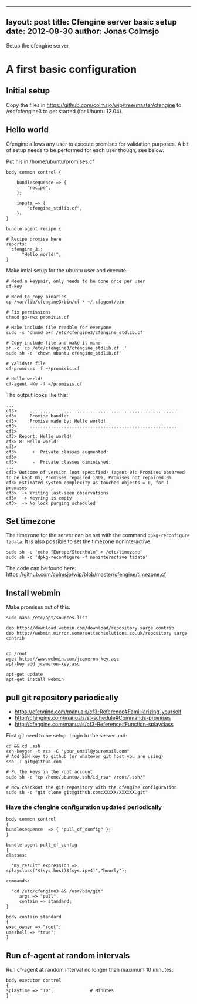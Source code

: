 
---
layout: post
title: Cfengine server basic setup
date: 2012-08-30
author: Jonas Colmsjo
---

Setup the cfengine server





# A first basic configuration

## Initial setup

Copy the files in https://github.com/colmsjo/wip/tree/master/cfengine to /etc/cfengine3 to get started (for Ubuntu 12.04).

## Hello world

Cfengine allows any user to execute promises for validation purposes. A bit of setup needs to be performed for each user though, see below.

Put his in /home/ubuntu/promises.cf
```
body common control {

    bundlesequence => {
        "recipe",
    };

    inputs => {
        "cfengine_stdlib.cf",
    };
}

bundle agent recipe {

# Recipe promise here
reports:
  cfengine_3::
      "Hello world!";
}
```

Make intial setup for the ubuntu user and execute:
```
# Need a keypair, only needs to be done once per user
cf-key

# Need to copy binaries
cp /var/lib/cfengine3/bin/cf-* ~/.cfagent/bin

# Fix permissions
chmod go-rwx promisis.cf 

# Make include file readble for everyone
sudo -s 'chmod a+r /etc/cfengine3/cfengine_stdlib.cf'

# Copy include file and make it mine
sh -c 'cp /etc/cfengine3/cfengine_stdlib.cf .'
sudo sh -c 'chown ubuntu cfengine_stdlib.cf'

# Validate file
cf-promises -f ~/promisis.cf 

# Hello world!
cf-agent -Kv -f ~/promisis.cf
```

The output looks like this:

```
...
cf3>     .........................................................
cf3>     Promise handle: 
cf3>     Promise made by: Hello world!
cf3>     .........................................................
cf3> 
cf3> Report: Hello world!
cf3> R: Hello world!
cf3> 
cf3>      +  Private classes augmented:
cf3> 
cf3>      -  Private classes diminished:
...
cf3> Outcome of version (not specified) (agent-0): Promises observed to be kept 0%, Promises repaired 100%, Promises not repaired 0%
cf3> Estimated system complexity as touched objects = 0, for 1 promises
cf3>  -> Writing last-seen observations
cf3>  -> Keyring is empty
cf3>  -> No lock purging scheduled
```

## Set timezone

The timezone for the server can be set with the command `dpkg-reconfigure tzdata`. It is also possible to set the timezone noninteractive.

```
sudo sh -c 'echo "Europe/Stockholm" > /etc/timezone'  
sudo sh -c 'dpkg-reconfigure -f noninteractive tzdata'
```

The code can be found here: https://github.com/colmsjo/wip/blob/master/cfengine/timezone.cf


## Install webmin


Make promises out of this:

```
sudo nano /etc/apt/sources.list

deb http://download.webmin.com/download/repository sarge contrib
deb http://webmin.mirror.somersettechsolutions.co.uk/repository sarge contrib


cd /root
wget http://www.webmin.com/jcameron-key.asc
apt-key add jcameron-key.asc

apt-get update
apt-get install webmin
```


## pull git repository periodically

* https://cfengine.com/manuals/cf3-Reference#Familiiarizing-yourself
* http://cfengine.com/manuals/st-schedule#Commands-promises
* http://cfengine.com/manuals/cf3-Reference#Function-splayclass

First git need to be setup. Login to the server and:
```
cd && cd .ssh
ssh-keygen -t rsa -C "your_email@youremail.com"
# Add SSH key to github (or whatever git host you are using)
ssh -T git@github.com

# Pu the keys in the root account
sudo sh -c "cp /home/ubuntu/.ssh/id_rsa* /root/.ssh/"

# Now checkout the git repository with the cfengine configuration
sudo sh -c "git clone git@github.com:XXXXX/XXXXXX.git"
```

### Have the cfengine configuration updated periodically

```
body common control
{
bundlesequence  => { "pull_cf_config" };
}

bundle agent pull_cf_config
{
classes:

  "my_result" expression => splayclass("$(sys.host)$(sys.ipv4)","hourly");

commands:

  "cd /etc/cfengine3 && /usr/bin/git"
     args => "pull",
     contain => standard;
}

body contain standard
{
exec_owner => "root";
useshell => "true";
}
```


## Run cf-agent at random intervals

Run cf-agent at random interval no longer than maximum 10 minutes:

```
body executor control
{
splaytime => "10";              # Minutes
}
```

